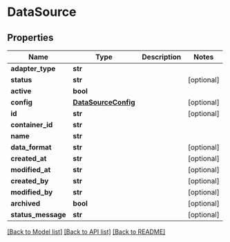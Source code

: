 # DataSource

## Properties
Name | Type | Description | Notes
------------ | ------------- | ------------- | -------------
**adapter_type** | **str** |  | 
**status** | **str** |  | [optional] 
**active** | **bool** |  | 
**config** | [**DataSourceConfig**](DataSourceConfig.md) |  | [optional] 
**id** | **str** |  | [optional] 
**container_id** | **str** |  | 
**name** | **str** |  | 
**data_format** | **str** |  | [optional] 
**created_at** | **str** |  | [optional] 
**modified_at** | **str** |  | [optional] 
**created_by** | **str** |  | [optional] 
**modified_by** | **str** |  | [optional] 
**archived** | **bool** |  | [optional] 
**status_message** | **str** |  | [optional] 

[[Back to Model list]](../README.md#documentation-for-models) [[Back to API list]](../README.md#documentation-for-api-endpoints) [[Back to README]](../README.md)

